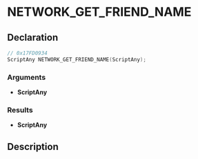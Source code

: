 # NETWORK_GET_FRIEND_NAME

## Declaration
```cpp
// 0x17FD0934
ScriptAny NETWORK_GET_FRIEND_NAME(ScriptAny);
```

### Arguments
- **ScriptAny**

### Results
- **ScriptAny**

## Description
